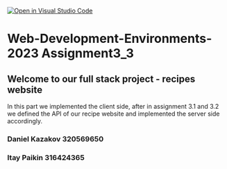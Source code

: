 [![Open in Visual Studio Code](https://classroom.github.com/assets/open-in-vscode-718a45dd9cf7e7f842a935f5ebbe5719a5e09af4491e668f4dbf3b35d5cca122.svg)](https://classroom.github.com/online_ide?assignment_repo_id=11327245&assignment_repo_type=AssignmentRepo)
# **Web-Development-Environments-2023 Assignment3_3**
## Welcome to our full stack project - recipes website ##

In this part we implemented the client side, after in assignment 3.1 and 3.2 we defined the API of our recipe website and implemented the server side accordingly.

### Daniel Kazakov 320569650
### Itay Paikin 316424365

